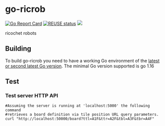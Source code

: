 # go-ricrob

[![Go Report Card](https://goreportcard.com/badge/github.com/stfnmllr/go-ricrob)](https://goreportcard.com/report/github.com/stfnmllr/go-ricrob)
[![REUSE status](https://api.reuse.software/badge/git.fsfe.org/reuse/api)](https://api.reuse.software/info/git.fsfe.org/reuse/api)
![](https://github.com/stfnmllr/go-ricrob/workflows/build/badge.svg)

ricochet robots

## Building

To build go-ricrob you need to have a working Go environment of the [latest or second latest Go version](https://golang.org/dl/).
The minimal Go version supported is go 1.16

## Test

### Test server HTTP API

```
#Assuming the server is running at 'localhost:5000' the following command
#retrieves a board definition via tile position URL query parameters.
curl "http://localhost:50000/board?ttl=A1F&ttr=A2F&tbl=A3F&tbr=A4F"
```
